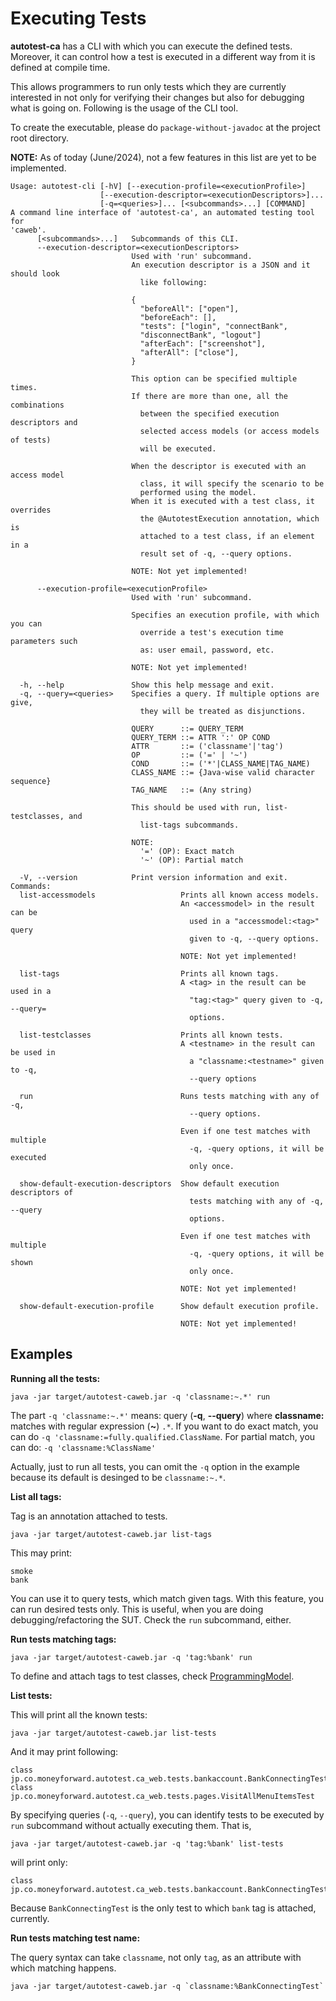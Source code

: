 # Executing Tests

**autotest-ca** has a CLI with which you can execute the defined tests.
Moreover, it can control how a test is executed in a different way from it is defined at compile time.

This allows programmers to run only tests which they are currently interested in not only for verifying their changes but also for debugging what is going on.
Following is the usage of the CLI tool.

To create the executable, please do `package-without-javadoc` at the project root directory.

**NOTE:** As of today (June/2024), not a few features in this list are yet to be implemented.  

```text
Usage: autotest-cli [-hV] [--execution-profile=<executionProfile>]
                    [--execution-descriptor=<executionDescriptors>]...
                    [-q=<queries>]... [<subcommands>...] [COMMAND]
A command line interface of 'autotest-ca', an automated testing tool for
'caweb'.
      [<subcommands>...]   Subcommands of this CLI.
      --execution-descriptor=<executionDescriptors>
                           Used with 'run' subcommand.
                           An execution descriptor is a JSON and it should look
                             like following:

                           {
                             "beforeAll": ["open"],
                             "beforeEach": [],
                             "tests": ["login", "connectBank",
                             "disconnectBank", "logout"]
                             "afterEach": ["screenshot"],
                             "afterAll": ["close"],
                           }

                           This option can be specified multiple times.
                           If there are more than one, all the combinations
                             between the specified execution descriptors and
                             selected access models (or access models of tests)
                             will be executed.

                           When the descriptor is executed with an access model
                             class, it will specify the scenario to be
                             performed using the model.
                           When it is executed with a test class, it overrides
                             the @AutotestExecution annotation, which is
                             attached to a test class, if an element in a
                             result set of -q, --query options.

                           NOTE: Not yet implemented!

      --execution-profile=<executionProfile>
                           Used with 'run' subcommand.

                           Specifies an execution profile, with which you can
                             override a test's execution time parameters such
                             as: user email, password, etc.

                           NOTE: Not yet implemented!

  -h, --help               Show this help message and exit.
  -q, --query=<queries>    Specifies a query. If multiple options are give,
                             they will be treated as disjunctions.

                           QUERY      ::= QUERY_TERM
                           QUERY_TERM ::= ATTR ':' OP COND
                           ATTR       ::= ('classname'|'tag')
                           OP         ::= ('=' | '~')
                           COND       ::= ('*'|CLASS_NAME|TAG_NAME)
                           CLASS_NAME ::= {Java-wise valid character sequence}
                           TAG_NAME   ::= (Any string)

                           This should be used with run, list-testclasses, and
                             list-tags subcommands.

                           NOTE:
                             '=' (OP): Exact match
                             '~' (OP): Partial match

  -V, --version            Print version information and exit.
Commands:
  list-accessmodels                   Prints all known access models.
                                      An <accessmodel> in the result can be
                                        used in a "accessmodel:<tag>" query
                                        given to -q, --query options.

                                      NOTE: Not yet implemented!

  list-tags                           Prints all known tags.
                                      A <tag> in the result can be used in a
                                        "tag:<tag>" query given to -q, --query=
                                        options.

  list-testclasses                    Prints all known tests.
                                      A <testname> in the result can be used in
                                        a "classname:<testname>" given to -q,
                                        --query options

  run                                 Runs tests matching with any of -q,
                                        --query options.

                                      Even if one test matches with multiple
                                        -q, -query options, it will be executed
                                        only once.

  show-default-execution-descriptors  Show default execution descriptors of
                                        tests matching with any of -q, --query
                                        options.

                                      Even if one test matches with multiple
                                        -q, -query options, it will be shown
                                        only once.

                                      NOTE: Not yet implemented!

  show-default-execution-profile      Show default execution profile.

                                      NOTE: Not yet implemented!
```

## Examples

**Running all the tests:**

```text
java -jar target/autotest-caweb.jar -q 'classname:~.*' run
```

The part `-q 'classname:~.*'` means: query (**-q**, **--query**) where **classname:** matches with regular expression (**~**) `.*`.
If you want to do exact match, you can do `-q 'classname:=fully.qualified.ClassName`.
For partial match, you can do: `-q 'classname:%ClassName'`

Actually, just to run all tests, you can omit the `-q` option in the example because its default is desinged to be `classname:~.*`. 

**List all tags:**

Tag is an annotation attached to tests.

```text
java -jar target/autotest-caweb.jar list-tags
```

This may print:
```text
smoke
bank
```

You can use it to query tests, which match given tags.
With this feature, you can run desired tests only.
This is useful, when you are doing debugging/refactoring the SUT.
Check the `run` subcommand, either.

**Run tests matching tags:**

```text
java -jar target/autotest-caweb.jar -q 'tag:%bank' run
```

To define and attach tags to test classes, check [ProgrammingModel](ProgrammingModel.md).

**List tests:**

This will print all the known tests:

```text
java -jar target/autotest-caweb.jar list-tests
```

And it may print following:

```text
class jp.co.moneyforward.autotest.ca_web.tests.bankaccount.BankConnectingTest
class jp.co.moneyforward.autotest.ca_web.tests.pages.VisitAllMenuItemsTest
```

By specifying queries (`-q`, `--query`), you can identify tests to be executed by `run` subcommand without actually executing them.
That is, 

```text
java -jar target/autotest-caweb.jar -q 'tag:%bank' list-tests
```

will print only:

```text
class jp.co.moneyforward.autotest.ca_web.tests.bankaccount.BankConnectingTest
```

Because `BankConnectingTest` is the only test to which `bank` tag is attached, currently.

**Run tests matching test name:**

The query syntax can take `classname`, not only `tag`, as an attribute with which matching happens.

```text
java -jar target/autotest-caweb.jar -q `classname:%BankConnectingTest`
```



